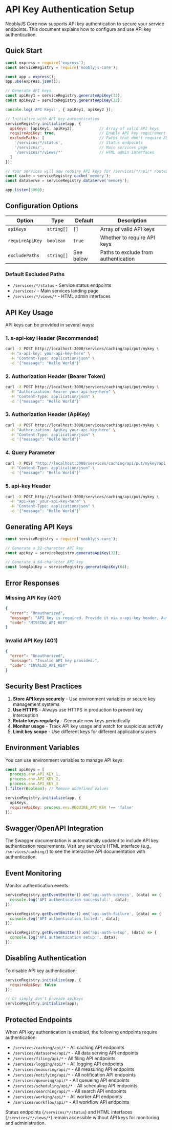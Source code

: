 # API Key Authentication Setup

NooblyJS Core now supports API key authentication to secure your service endpoints. This document explains how to configure and use API key authentication.

## Quick Start

```javascript
const express = require('express');
const serviceRegistry = require('nooblyjs-core');

const app = express();
app.use(express.json());

// Generate API keys
const apiKey1 = serviceRegistry.generateApiKey(32);
const apiKey2 = serviceRegistry.generateApiKey(32);

console.log('API Keys:', { apiKey1, apiKey2 });

// Initialize with API key authentication
serviceRegistry.initialize(app, {
  apiKeys: [apiKey1, apiKey2],           // Array of valid API keys
  requireApiKey: true,                   // Enable API key requirement
  excludePaths: [                        // Paths that don't require API keys
    '/services/*/status',                // Status endpoints
    '/services/',                        // Main services page
    '/services/*/views/*'                // HTML admin interfaces
  ]
});

// Your services will now require API keys for /services/*/api/* routes
const cache = serviceRegistry.cache('memory');
const dataServe = serviceRegistry.dataServe('memory');

app.listen(3000);
```

## Configuration Options

| Option | Type | Default | Description |
|--------|------|---------|-------------|
| `apiKeys` | `string[]` | `[]` | Array of valid API keys |
| `requireApiKey` | `boolean` | `true` | Whether to require API keys |
| `excludePaths` | `string[]` | See below | Paths to exclude from authentication |

### Default Excluded Paths
- `/services/*/status` - Service status endpoints
- `/services/` - Main services landing page  
- `/services/*/views/*` - HTML admin interfaces

## API Key Usage

API keys can be provided in several ways:

### 1. x-api-key Header (Recommended)
```bash
curl -X POST http://localhost:3000/services/caching/api/put/mykey \
  -H "x-api-key: your-api-key-here" \
  -H "Content-Type: application/json" \
  -d '{"message": "Hello World"}'
```

### 2. Authorization Header (Bearer Token)
```bash
curl -X POST http://localhost:3000/services/caching/api/put/mykey \
  -H "Authorization: Bearer your-api-key-here" \
  -H "Content-Type: application/json" \
  -d '{"message": "Hello World"}'
```

### 3. Authorization Header (ApiKey)
```bash
curl -X POST http://localhost:3000/services/caching/api/put/mykey \
  -H "Authorization: ApiKey your-api-key-here" \
  -H "Content-Type: application/json" \
  -d '{"message": "Hello World"}'
```

### 4. Query Parameter
```bash
curl -X POST "http://localhost:3000/services/caching/api/put/mykey?api_key=your-api-key-here" \
  -H "Content-Type: application/json" \
  -d '{"message": "Hello World"}'
```

### 5. api-key Header
```bash
curl -X POST http://localhost:3000/services/caching/api/put/mykey \
  -H "api-key: your-api-key-here" \
  -H "Content-Type: application/json" \
  -d '{"message": "Hello World"}'
```

## Generating API Keys

```javascript
const serviceRegistry = require('nooblyjs-core');

// Generate a 32-character API key
const apiKey = serviceRegistry.generateApiKey(32);

// Generate a 64-character API key
const longApiKey = serviceRegistry.generateApiKey(64);
```

## Error Responses

### Missing API Key (401)
```json
{
  "error": "Unauthorized",
  "message": "API key is required. Provide it via x-api-key header, Authorization header, or api_key query parameter.",
  "code": "MISSING_API_KEY"
}
```

### Invalid API Key (401)
```json
{
  "error": "Unauthorized", 
  "message": "Invalid API key provided.",
  "code": "INVALID_API_KEY"
}
```

## Security Best Practices

1. **Store API keys securely** - Use environment variables or secure key management systems
2. **Use HTTPS** - Always use HTTPS in production to prevent key interception
3. **Rotate keys regularly** - Generate new keys periodically
4. **Monitor usage** - Track API key usage and watch for suspicious activity
5. **Limit key scope** - Use different keys for different applications/users

## Environment Variables

You can use environment variables to manage API keys:

```javascript
const apiKeys = [
  process.env.API_KEY_1,
  process.env.API_KEY_2,
  process.env.API_KEY_3
].filter(Boolean); // Remove undefined values

serviceRegistry.initialize(app, {
  apiKeys,
  requireApiKey: process.env.REQUIRE_API_KEY !== 'false'
});
```

## Swagger/OpenAPI Integration

The Swagger documentation is automatically updated to include API key authentication requirements. Visit any service's HTML interface (e.g., `/services/caching/`) to see the interactive API documentation with authentication.

## Event Monitoring

Monitor authentication events:

```javascript
serviceRegistry.getEventEmitter().on('api-auth-success', (data) => {
  console.log('API authentication successful:', data);
});

serviceRegistry.getEventEmitter().on('api-auth-failure', (data) => {
  console.log('API authentication failed:', data);
});

serviceRegistry.getEventEmitter().on('api-auth-setup', (data) => {
  console.log('API authentication setup:', data);
});
```

## Disabling Authentication

To disable API key authentication:

```javascript
serviceRegistry.initialize(app, {
  requireApiKey: false
});

// Or simply don't provide apiKeys
serviceRegistry.initialize(app);
```

## Protected Endpoints

When API key authentication is enabled, the following endpoints require authentication:

- `/services/caching/api/*` - All caching API endpoints
- `/services/dataserve/api/*` - All data serving API endpoints  
- `/services/filing/api/*` - All filing API endpoints
- `/services/logging/api/*` - All logging API endpoints
- `/services/measuring/api/*` - All measuring API endpoints
- `/services/notifying/api/*` - All notification API endpoints
- `/services/queueing/api/*` - All queueing API endpoints
- `/services/scheduling/api/*` - All scheduling API endpoints
- `/services/searching/api/*` - All search API endpoints
- `/services/working/api/*` - All worker API endpoints
- `/services/workflow/api/*` - All workflow API endpoints

Status endpoints (`/services/*/status`) and HTML interfaces (`/services/*/views/*`) remain accessible without API keys for monitoring and administration.